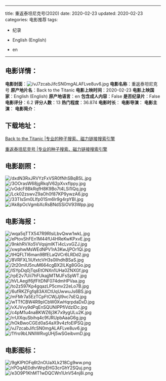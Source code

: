 
---
title: 重返泰坦尼克号(2020)
date: 2020-02-23
updated: 2020-02-23
categories: 电影推荐
tags:
- 纪录

- English (English)
- en
---


> 

## **电影详情**：

**电影封面**：<img src="https://image.tmdb.org/t/p/w200/vJ7zcabJifcSN0mgALAFLve8uv6.jpg" alt="/vJ7zcabJifcSN0mgALAFLve8uv6.jpg" title="/vJ7zcabJifcSN0mgALAFLve8uv6.jpg">
**电影名称**：重返泰坦尼克号
**原产地片名**：Back to the Titanic
**电影上映时间**：2020-02-23
**电影上映国家**：English (English)
**原产地语言**：en
**包含成人内容**：False
**是否纪录片**：False
**电影评分**：6.2
**评分人数**：13
**热门程度**：36.874
**电影时长**：
**电影导演**：
**电影主演**：
**电影简介**：

## **下载地址**：
[Back to the Titanic |专业的种子搜索、磁力链接搜索引擎](https://movie.amd794.com:2083/?search=Back%20to%20the%20Titanic&ordering=&mode=match_phrase&page_size=10&page=1)

[重返泰坦尼克号 |专业的种子搜索、磁力链接搜索引擎](https://movie.amd794.com:2083/?search=%E9%87%8D%E8%BF%94%E6%B3%B0%E5%9D%A6%E5%B0%BC%E5%85%8B%E5%8F%B7&ordering=&mode=match_phrase&page_size=10&page=1)
 

## **电影剧照**：
<img src="https://image.tmdb.org/t/p/original/dxdN3RxJRVYzFxVSR0fNhSBqBSL.jpg" alt="/dxdN3RxJRVYzFxVSR0fNhSBqBSL.jpg" title="/dxdN3RxJRVYzFxVSR0fNhSBqBSL.jpg"><img src="https://image.tmdb.org/t/p/original/3OOrasW68jgRkqlV62pXvxfIppy.jpg" alt="/3OOrasW68jgRkqlV62pXvxfIppy.jpg" title="/3OOrasW68jgRkqlV62pXvxfIppy.jpg"><img src="https://image.tmdb.org/t/p/original/vOdcF8BkRqfH8K9Bo7t4LSi1lQq.jpg" alt="/vOdcF8BkRqfH8K9Bo7t4LSi1lQq.jpg" title="/vOdcF8BkRqfH8K9Bo7t4LSi1lQq.jpg"><img src="https://image.tmdb.org/t/p/original/Lck02zswvZ9aOh0f87KP9ywzA6.jpg" alt="/Lck02zswvZ9aOh0f87KP9ywzA6.jpg" title="/Lck02zswvZ9aOh0f87KP9ywzA6.jpg"><img src="https://image.tmdb.org/t/p/original/33TIsSm0LIfp01Sm6lr9g4rpYBl.jpg" alt="/33TIsSm0LIfp01Sm6lr9g4rpYBl.jpg" title="/33TIsSm0LIfp01Sm6lr9g4rpYBl.jpg"><img src="https://image.tmdb.org/t/p/original/Ak8pOcVgmbXcRsBNdSSiOV93Wpp.jpg" alt="/Ak8pOcVgmbXcRsBNdSSiOV93Wpp.jpg" title="/Ak8pOcVgmbXcRsBNdSSiOV93Wpp.jpg">

## **电影海报**：
<img src="https://image.tmdb.org/t/p/original/wqa5qTTX547R9RIsiLbvQww1wkL.jpg" alt="/wqa5qTTX547R9RIsiLbvQww1wkL.jpg" title="/wqa5qTTX547R9RIsiLbvQww1wkL.jpg"><img src="https://image.tmdb.org/t/p/original/ePtovShFEn1M44fU4HReKwKPxvE.jpg" alt="/ePtovShFEn1M44fU4HReKwKPxvE.jpg" title="/ePtovShFEn1M44fU4HReKwKPxvE.jpg"><img src="https://image.tmdb.org/t/p/original/9nkhRVXo5VVqsjmIKTi4cLvxGZJ.jpg" alt="/9nkhRVXo5VVqsjmIKTi4cLvxGZJ.jpg" title="/9nkhRVXo5VVqsjmIKTi4cLvxGZJ.jpg"><img src="https://image.tmdb.org/t/p/original/xwphwMsWEdNPV1rA3KwJjPOr1Qi.jpg" alt="/xwphwMsWEdNPV1rA3KwJjPOr1Qi.jpg" title="/xwphwMsWEdNPV1rA3KwJjPOr1Qi.jpg"><img src="https://image.tmdb.org/t/p/original/tHQFLTI6man9BfELaQVCr6LRDd2.jpg" alt="/tHQFLTI6man9BfELaQVCr6LRDd2.jpg" title="/tHQFLTI6man9BfELaQVCr6LRDd2.jpg"><img src="https://image.tmdb.org/t/p/original/8VRFXL1iUfxtcVH3s0llhdhBSaS.jpg" alt="/8VRFXL1iUfxtcVH3s0llhdhBSaS.jpg" title="/8VRFXL1iUfxtcVH3s0llhdhBSaS.jpg"><img src="https://image.tmdb.org/t/p/original/2t20mlU5nuM664cgBX2lLKg8GGo.jpg" alt="/2t20mlU5nuM664cgBX2lLKg8GGo.jpg" title="/2t20mlU5nuM664cgBX2lLKg8GGo.jpg"><img src="https://image.tmdb.org/t/p/original/lSYpDq0jTqsEtONXn1UHa0ZNXGf.jpg" alt="/lSYpDq0jTqsEtONXn1UHa0ZNXGf.jpg" title="/lSYpDq0jTqsEtONXn1UHa0ZNXGf.jpg"><img src="https://image.tmdb.org/t/p/original/rpE2v7Uii7hFUkajjMTMJFsSpWT.jpg" alt="/rpE2v7Uii7hFUkajjMTMJFsSpWT.jpg" title="/rpE2v7Uii7hFUkajjMTMJFsSpWT.jpg"><img src="https://image.tmdb.org/t/p/original/hVLAeglf6jfFltDNF074dmHPVaa.jpg" alt="/hVLAeglf6jfFltDNF074dmHPVaa.jpg" title="/hVLAeglf6jfFltDNF074dmHPVaa.jpg"><img src="https://image.tmdb.org/t/p/original/to2z597Kp4gqazLP5cmv22eLo7B.jpg" alt="/to2z597Kp4gqazLP5cmv22eLo7B.jpg" title="/to2z597Kp4gqazLP5cmv22eLo7B.jpg"><img src="https://image.tmdb.org/t/p/original/6ufRKZFgfq83AXCtUqUwwuJs6BS.jpg" alt="/6ufRKZFgfq83AXCtUqUwwuJs6BS.jpg" title="/6ufRKZFgfq83AXCtUqUwwuJs6BS.jpg"><img src="https://image.tmdb.org/t/p/original/mFMr7a5EzTCpFtCWjJjl9vc7sEQ.jpg" alt="/mFMr7a5EzTCpFtCWjJjl9vc7sEQ.jpg" title="/mFMr7a5EzTCpFtCWjJjl9vc7sEQ.jpg"><img src="https://image.tmdb.org/t/p/original/wTTfCBW4R9pICbW0XwHqrpdaDxD.jpg" alt="/wTTfCBW4R9pICbW0XwHqrpdaDxD.jpg" title="/wTTfCBW4R9pICbW0XwHqrpdaDxD.jpg"><img src="https://image.tmdb.org/t/p/original/vXJVvy9dPqEnSQUNIPPfiVdzIDc.jpg" alt="/vXJVvy9dPqEnSQUNIPPfiVdzIDc.jpg" title="/vXJVvy9dPqEnSQUNIPPfiVdzIDc.jpg"><img src="https://image.tmdb.org/t/p/original/c4pM1u4naBKWZ6j3K7x9ygULu2K.jpg" alt="/c4pM1u4naBKWZ6j3K7x9ygULu2K.jpg" title="/c4pM1u4naBKWZ6j3K7x9ygULu2K.jpg"><img src="https://image.tmdb.org/t/p/original/rrUIXquSbihq4c9fJRUpbAaaG6g.jpg" alt="/rrUIXquSbihq4c9fJRUpbAaaG6g.jpg" title="/rrUIXquSbihq4c9fJRUpbAaaG6g.jpg"><img src="https://image.tmdb.org/t/p/original/hOkBwoCGEd0aS4aX9v4zfoElPSQ.jpg" alt="/hOkBwoCGEd0aS4aX9v4zfoElPSQ.jpg" title="/hOkBwoCGEd0aS4aX9v4zfoElPSQ.jpg"><img src="https://image.tmdb.org/t/p/original/vJ7zcabJifcSN0mgALAFLve8uv6.jpg" alt="/vJ7zcabJifcSN0mgALAFLve8uv6.jpg" title="/vJ7zcabJifcSN0mgALAFLve8uv6.jpg"><img src="https://image.tmdb.org/t/p/original/1Yro9bLNNIWRvgUHj5wSGeibvmD.jpg" alt="/1Yro9bLNNIWRvgUHj5wSGeibvmD.jpg" title="/1Yro9bLNNIWRvgUHj5wSGeibvmD.jpg">

## **电影图标**：
<img src="https://image.tmdb.org/t/p/original/9gKIPtOFq6t2nOUaXLk218Cg9ww.png" alt="/9gKIPtOFq6t2nOUaXLk218Cg9ww.png" title="/9gKIPtOFq6t2nOUaXLk218Cg9ww.png"><img src="https://image.tmdb.org/t/p/original/rPOqAE0dhrWrpEHG3crGhY2SQuj.png" alt="/rPOqAE0dhrWrpEHG3crGhY2SQuj.png" title="/rPOqAE0dhrWrpEHG3crGhY2SQuj.png"><img src="https://image.tmdb.org/t/p/original/e3O9P1KhMT1wDQCWn1UnV54nj8i.png" alt="/e3O9P1KhMT1wDQCWn1UnV54nj8i.png" title="/e3O9P1KhMT1wDQCWn1UnV54nj8i.png">
